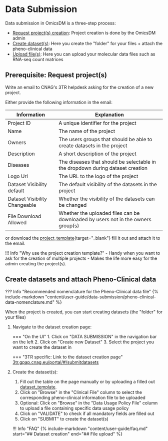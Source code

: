 # Data Submission

Data submission in OmicsDM is a three-step process:

- [Request project(s) creation](#prerequisite-request-projects): Project creation is done by the OmicsDM admin
- [Create dataset(s)](#step-2-create-datasets): Here you create the "folder" for your files + attach the pheno-clinical data
- [Upload file(s)](#step-3-upload-files): Here you can upload your molecular data files such as RNA-seq count matrices

## Prerequisite: Request project(s) 

Write an email to CNAG's 3TR helpdesk asking for the creation of a new project.

Either provide the following information in the email:

| Information | Explanation |
| --- | --- |
| Project ID | A unique identifier for the project |
| Name | The name of the project |
| Owners | The users groups that should be able to create datasets in the project |
| Description | A short description of the project |
| Diseases | The diseases that should be selectable in the dropdown during dataset creation |
| Logo Url | The URL to the logo of the project |
| Dataset Visibility default | The default visibility of the datasets in the project |
| Dataset Visibility Changeable | Whether the visibility of the datasets can be changed |
| File Download Allowed | Whether the uploaded files can be downloaded by users not in the owners group(s)|

or download the [project_template](https://github.com/CNAG-Biomedical-Informatics/omicsdm-documentation/blob/main/omicsdm_templates/project_template.tsv){target="_blank"} 
fill it out and attach it to the email.

!!! Info "Why use the project creation template?" 
    - Handy when you want to ask for the creation of multiple projects
    - Makes the life more easy for the admin creating the project(s).

## Create datasets and attach Pheno-Clinical data

??? Info "Recommended nomenclature for the Pheno-Clinical data file"
    {% include-markdown "content/user-guide/data-submission/pheno-clinical-data-nomenclature.md" %}
    
When the project is created, you can start creating datasets (the "folder" for your files)

<div class="grid" markdown>

1. Navigate to the dataset creation page:

    === "On the UI"
        1. Click on "DATA SUBMISSION" in the navigation bar on the left
        2. Click on "Create new Dataset"
        3. Select the project you want to create the dataset in

    === "3TR specific: Link to the dataset creation page"
        [3tr.gpap.cnag.eu/portal/#/submitdatasets](https://3tr.gpap.cnag.eu/portal/#/submitdatasets)

2. Create the dataset(s):
    1. Fill out the table on the page manually 
    or by uploading a filled out 
    [dataset_template](
        https://github.com/CNAG-Biomedical-Informatics/omicsdm-documentation/blob/main/omicsdm_templates/project_template.tsv
     "Tip: Especially handy when you want to create multiple datasets" ).
    2. Click on "Browse" in the "Clinical File" column to select the corresponding pheno-clinical information file to be uploaded
    3. Optional: Click on "Browse" in the "Data Usage Policy File" column to upload a file containing specific data usage policy
    4. Click on "VALIDATE" to check if all mandatory fields are filled out
    5. Click on "SUBMIT" to create the dataset(s)

    !!! Info "FAQ"
        {% include-markdown "content/user-guide/faq.md" start="## Dataset creation" end="## File upload" %}